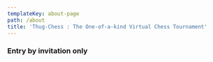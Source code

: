 ```yaml
---
templateKey: about-page
path: /about
title: 'Thug-Chess : The One-of-a-kind Virtual Chess Tournament'
---
```

### Entry by invitation only
